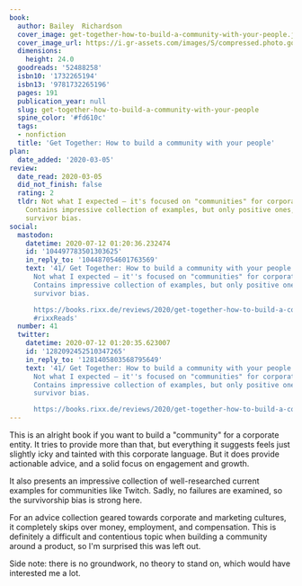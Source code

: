 ```yaml
---
book:
  author: Bailey  Richardson
  cover_image: get-together-how-to-build-a-community-with-your-people.jpg
  cover_image_url: https://i.gr-assets.com/images/S/compressed.photo.goodreads.com/books/1564379327l/52488258._SX318_SY475_.jpg
  dimensions:
    height: 24.0
  goodreads: '52488258'
  isbn10: '1732265194'
  isbn13: '9781732265196'
  pages: 191
  publication_year: null
  slug: get-together-how-to-build-a-community-with-your-people
  spine_color: '#fd610c'
  tags:
  - nonfiction
  title: 'Get Together: How to build a community with your people'
plan:
  date_added: '2020-03-05'
review:
  date_read: 2020-03-05
  did_not_finish: false
  rating: 2
  tldr: Not what I expected – it's focused on "communities" for corporate entities.
    Contains impressive collection of examples, but only positive ones, so yay for
    survivor bias.
social:
  mastodon:
    datetime: 2020-07-12 01:20:36.232474
    id: '104497783501303625'
    in_reply_to: '104487054601763569'
    text: '41/ Get Together: How to build a community with your people by Bailey  Richardson.
      Not what I expected – it''s focused on "communities" for corporate entities.
      Contains impressive collection of examples, but only positive ones, so yay for
      survivor bias.

      https://books.rixx.de/reviews/2020/get-together-how-to-build-a-community-with-your-people/
      #rixxReads'
  number: 41
  twitter:
    datetime: 2020-07-12 01:20:35.623007
    id: '1282092452510347265'
    in_reply_to: '1281405803568795649'
    text: '41/ Get Together: How to build a community with your people by Bailey  Richardson.
      Not what I expected – it''s focused on "communities" for corporate entities.
      Contains impressive collection of examples, but only positive ones, so yay for
      survivor bias.

      https://books.rixx.de/reviews/2020/get-together-how-to-build-a-community-with-your-people/'
---
```


This is an alright book if you want to build a "community" for a corporate entity. It tries to provide more than that, but everything it suggests feels just slightly icky and tainted with this corporate language. But it does provide actionable advice, and a solid focus on engagement and growth.

It also presents an impressive collection of well-researched current examples for communities like Twitch. Sadly, no failures are examined, so the survivorship bias is strong here.

For an advice collection geared towards corporate and marketing cultures, it completely skips over money, employment, and compensation. This is definitely a difficult and contentious topic when building a community around a product, so I'm surprised this was left out.

Side note: there is no groundwork, no theory to stand on, which would have interested me a lot.
